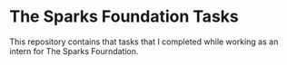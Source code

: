 # The Sparks Foundation Tasks
This repository contains that tasks that I completed while working as an intern for The Sparks Fourndation.
